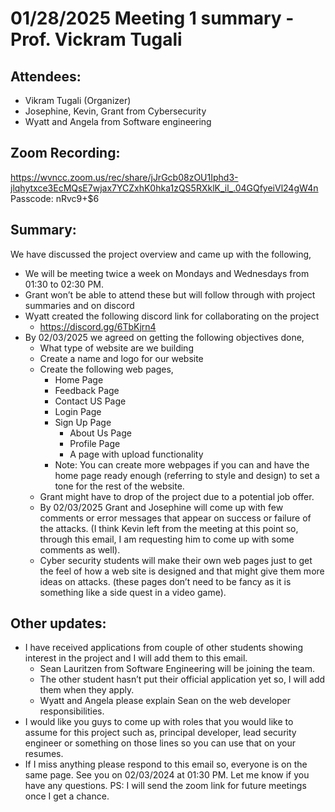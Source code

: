 # 01/28/2025 Meeting 1 summary - Prof. Vickram Tugali
## Attendees:
* Vikram Tugali (Organizer)
* Josephine, Kevin, Grant from Cybersecurity
* Wyatt and Angela from Software engineering
## Zoom Recording:
https://wvncc.zoom.us/rec/share/jJrGcb08zOU1Iphd3-jlqhytxce3EcMQsE7wjax7YCZxhK0hka1zQS5RXklK_il_.04GQfyeiVl24gW4n  
Passcode: nRvc9+$6
## Summary:
We have discussed the project overview and came up with the following,
* We will be meeting twice a week on Mondays and Wednesdays from 01:30 to 02:30 PM.
* Grant won’t be able to attend these but will follow through with project summaries and on discord
* Wyatt created the following discord link for collaborating on the project
    * https://discord.gg/6TbKjrn4
* By 02/03/2025 we agreed on getting the following objectives done,
    * What type of website are we building
    * Create a name and logo for our website
    * Create the following web pages,
        * Home Page
        * Feedback Page
        * Contact US Page
        * Login Page
        * Sign Up Page
            * About Us Page
            * Profile Page
            * A page with upload functionality
        * Note: You can create more webpages if you can and have the home page ready enough (referring to style and design) to set a tone for the rest of the website.
    * Grant might have to drop of the project due to a potential job offer.
    * By 02/03/2025 Grant and Josephine will come up with few comments or error messages that appear on success or failure of the attacks. (I think Kevin left from the meeting at this point so, through this email, I am requesting him to come up with some comments as well).
    * Cyber security students will make their own web pages just to get the feel of how a web site is designed and that might give them more ideas on attacks. (these pages don’t need to be fancy as it is something like a side quest in a video game).
## Other updates:
* I have received applications from couple of other students showing interest in the project and I will add them to this email.
    * Sean Lauritzen from Software Engineering will be joining the team.
    * The other student hasn’t put their official application yet so, I will add them when they apply.
    * Wyatt and Angela please explain Sean on the web developer responsibilities.
* I would like you guys to come up with roles that you would like to assume for this project such as, principal developer, lead security engineer or something on those lines so you can use that on your resumes.
* If I miss anything please respond to this email so, everyone is on the same page.
See you on 02/03/2024 at 01:30 PM. Let me know if you have any questions.
PS: I will send the zoom link for future meetings once I get a chance.